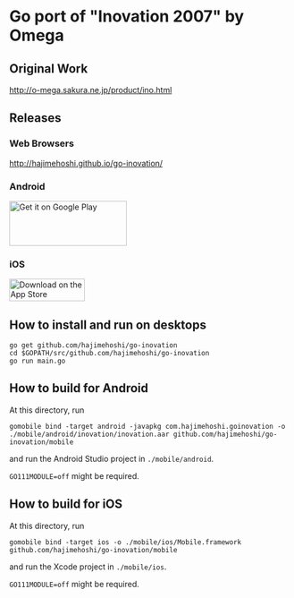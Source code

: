 # Go port of "Inovation 2007" by Omega

## Original Work

http://o-mega.sakura.ne.jp/product/ino.html

## Releases

### Web Browsers

http://hajimehoshi.github.io/go-inovation/

### Android

<a href='https://play.google.com/store/apps/details?id=com.hajimehoshi.goinovation&utm_source=global_co&utm_medium=prtnr&utm_content=Mar2515&utm_campaign=PartBadge&pcampaignid=MKT-Other-global-all-co-prtnr-py-PartBadge-Mar2515-1'><img alt='Get it on Google Play' src='https://play.google.com/intl/en_us/badges/images/generic/en_badge_web_generic.png' width="210px" height="80px"/></a>

### iOS

<a href="https://itunes.apple.com/us/app/%E3%81%84%E3%81%AE-%E3%81%B9%E3%83%BC%E3%81%97%E3%82%87%E3%82%93-2007/id1132624266?mt=8"><img src="https://linkmaker.itunes.apple.com/assets/shared/badges/en-us/appstore-lrg.svg" alt="Download on the App Store" width="135" height="40"></a>

## How to install and run on desktops

```
go get github.com/hajimehoshi/go-inovation
cd $GOPATH/src/github.com/hajimehoshi/go-inovation
go run main.go
```

## How to build for Android

At this directory, run

```
gomobile bind -target android -javapkg com.hajimehoshi.goinovation -o ./mobile/android/inovation/inovation.aar github.com/hajimehoshi/go-inovation/mobile
```

and run the Android Studio project in `./mobile/android`.

`GO111MODULE=off` might be required.

## How to build for iOS

At this directory, run

```
gomobile bind -target ios -o ./mobile/ios/Mobile.framework github.com/hajimehoshi/go-inovation/mobile
```

and run the Xcode project in `./mobile/ios`.

`GO111MODULE=off` might be required.
